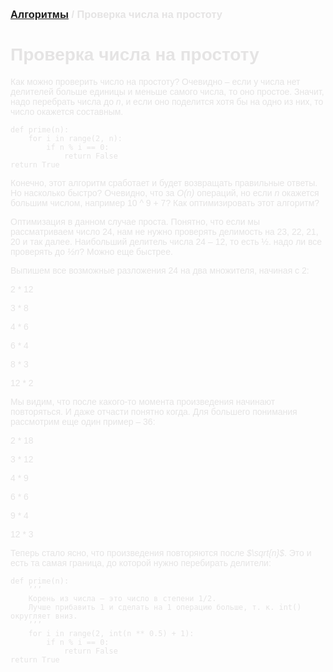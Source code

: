 <span style="color: #E5E4E4; font-family: Helvetica;">

### [Алгоритмы](README.md) / Проверка числа на простоту

# **Проверка числа на простоту**

Как можно проверить число на простоту? Очевидно – если у числа нет делителей больше единицы и меньше самого числа, то оно простое. Значит, надо перебрать числа до *n*, и если оно поделится хотя бы на одно из них, то число окажется составным.

    def prime(n):
        for i in range(2, n):
            if n % i == 0:
                return False
    return True

Конечно, этот алгоритм сработает и будет возвращать правильные ответы. Но насколько быстро? Очевидно, что за *O(n)* операций, но если *n* окажется большим числом, например 10 ^ 9 + 7? Как оптимизировать этот алгоритм?

Оптимизация в данном случае проста. Понятно, что если мы рассматриваем число 24, нам не нужно проверять делимость на 23, 22, 21, 20 и так далее. Наибольший делитель числа 24  – 12, то есть ½. надо ли все проверять до *½n*? Можно еще быстрее.

Выпишем все возможные разложения 24 на два множителя, начиная с 2:

2 * 12

3 * 8

4 * 6

6 * 4

8 * 3

12 * 2

Мы видим, что после какого-то момента произведения начинают повторяться. И даже отчасти понятно когда. Для большего понимания рассмотрим еще один пример – 36:

2 * 18

3 * 12

4 * 9

6 * 6

9 * 4

12 * 3

Теперь стало ясно, что произведения повторяются после *$\sqrt{n}$*. Это и есть та самая граница, до которой нужно перебирать делители:


    def prime(n):
        ’’’
        Корень из числа – это число в степени 1/2.
        Лучше прибавить 1 и сделать на 1 операцию больше, т. к. int() округляет вниз.
        ’’’
        for i in range(2, int(n ** 0.5) + 1):
            if n % i == 0:
                return False
    return True

</span>
